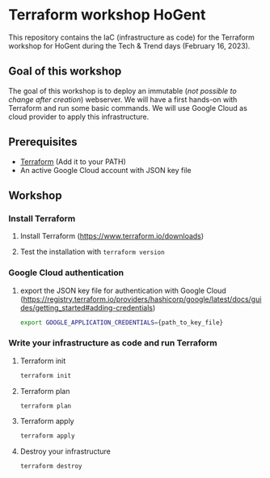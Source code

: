 # Terraform workshop HoGent

This repository contains the IaC (infrastructure as code) for the Terraform workshop for HoGent during the Tech & Trend days (February 16, 2023).

## Goal of this workshop

The goal of this workshop is to deploy an immutable (*not possible to change after creation*) webserver. We will have a first hands-on with Terraform and run some basic commands. We will use Google Cloud as cloud provider to apply this infrastructure.

## Prerequisites

* [Terraform](https://www.terraform.io/downloads) (Add it to your PATH)
* An active Google Cloud account with JSON key file

## Workshop

### Install Terraform 

1. Install Terraform (https://www.terraform.io/downloads)

2. Test the installation with `terraform version`

### Google Cloud authentication

1. export the JSON key file for authentication with Google Cloud (https://registry.terraform.io/providers/hashicorp/google/latest/docs/guides/getting_started#adding-credentials)

    ```bash
    export GOOGLE_APPLICATION_CREDENTIALS={path_to_key_file}
    ```

### Write your infrastructure as code and run Terraform

1. Terraform init

    ```bash
    terraform init
    ```

2. Terraform plan

    ```bash
    terraform plan
    ```

3. Terraform apply

    ```bash
    terraform apply
    ```

4. Destroy your infrastructure

    ```bash
    terraform destroy
    ```